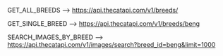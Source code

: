 GET_ALL_BREEDS --> https://api.thecatapi.com/v1/breeds/

GET_SINGLE_BREED --> https://api.thecatapi.com/v1/breeds/beng

<!-- where beng is the breed_id. if the name of cat is of 1 word example Bombay, then its id will be its first 4 letters in lowercase - bomb. similarly, if the name is of 2 words, then id will be - 1st letter of the 1st word + first 3 letters of the 2nd word -->

SEARCH_IMAGES_BY_BREED --> https://api.thecatapi.com/v1/images/search?breed_id=beng&limit=1000

<!-- where beng is the breed_id -->